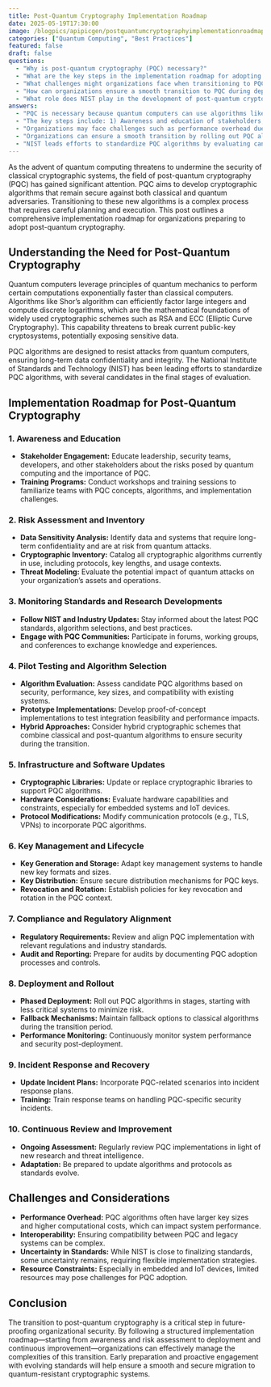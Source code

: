 ```yaml
---
title: Post-Quantum Cryptography Implementation Roadmap
date: 2025-05-19T17:30:00
image: /blogpics/apipicgen/postquantumcryptographyimplementationroadmap-G93YDVQECR.jpg
categories: ["Quantum Computing", "Best Practices"]
featured: false
draft: false
questions:
  - "Why is post-quantum cryptography (PQC) necessary?"
  - "What are the key steps in the implementation roadmap for adopting PQC?"
  - "What challenges might organizations face when transitioning to PQC?"
  - "How can organizations ensure a smooth transition to PQC during deployment?"
  - "What role does NIST play in the development of post-quantum cryptography?"
answers:
  - "PQC is necessary because quantum computers can use algorithms like Shor’s algorithm to break widely used classical cryptographic schemes such as RSA and ECC, threatening the security of current public-key cryptosystems. PQC algorithms are designed to resist attacks from quantum computers, ensuring long-term data confidentiality and integrity."
  - "The key steps include: 1) Awareness and education of stakeholders, 2) Risk assessment and cryptographic inventory, 3) Monitoring standards and research developments, 4) Pilot testing and algorithm selection, 5) Infrastructure and software updates, 6) Key management and lifecycle adjustments, 7) Compliance and regulatory alignment, 8) Phased deployment and rollout, 9) Incident response and recovery planning, and 10) Continuous review and improvement."
  - "Organizations may face challenges such as performance overhead due to larger key sizes and higher computational costs, interoperability issues with legacy systems, uncertainty in final PQC standards requiring flexible strategies, and resource constraints especially in embedded and IoT devices."
  - "Organizations can ensure a smooth transition by rolling out PQC algorithms in phases starting with less critical systems, maintaining fallback mechanisms to classical algorithms during the transition, continuously monitoring system performance and security, and updating incident response plans to include PQC-related scenarios."
  - "NIST leads efforts to standardize PQC algorithms by evaluating candidate algorithms and providing guidelines and best practices. Organizations are encouraged to follow NIST updates and engage with PQC communities to stay informed about the latest standards and research developments."
---
```

As the advent of quantum computing threatens to undermine the security of classical cryptographic systems, the field of post-quantum cryptography (PQC) has gained significant attention. PQC aims to develop cryptographic algorithms that remain secure against both classical and quantum adversaries. Transitioning to these new algorithms is a complex process that requires careful planning and execution. This post outlines a comprehensive implementation roadmap for organizations preparing to adopt post-quantum cryptography.

## Understanding the Need for Post-Quantum Cryptography

Quantum computers leverage principles of quantum mechanics to perform certain computations exponentially faster than classical computers. Algorithms like Shor’s algorithm can efficiently factor large integers and compute discrete logarithms, which are the mathematical foundations of widely used cryptographic schemes such as RSA and ECC (Elliptic Curve Cryptography). This capability threatens to break current public-key cryptosystems, potentially exposing sensitive data.

PQC algorithms are designed to resist attacks from quantum computers, ensuring long-term data confidentiality and integrity. The National Institute of Standards and Technology (NIST) has been leading efforts to standardize PQC algorithms, with several candidates in the final stages of evaluation.

## Implementation Roadmap for Post-Quantum Cryptography

### 1. Awareness and Education

- **Stakeholder Engagement:** Educate leadership, security teams, developers, and other stakeholders about the risks posed by quantum computing and the importance of PQC.
- **Training Programs:** Conduct workshops and training sessions to familiarize teams with PQC concepts, algorithms, and implementation challenges.

### 2. Risk Assessment and Inventory

- **Data Sensitivity Analysis:** Identify data and systems that require long-term confidentiality and are at risk from quantum attacks.
- **Cryptographic Inventory:** Catalog all cryptographic algorithms currently in use, including protocols, key lengths, and usage contexts.
- **Threat Modeling:** Evaluate the potential impact of quantum attacks on your organization’s assets and operations.

### 3. Monitoring Standards and Research Developments

- **Follow NIST and Industry Updates:** Stay informed about the latest PQC standards, algorithm selections, and best practices.
- **Engage with PQC Communities:** Participate in forums, working groups, and conferences to exchange knowledge and experiences.

### 4. Pilot Testing and Algorithm Selection

- **Algorithm Evaluation:** Assess candidate PQC algorithms based on security, performance, key sizes, and compatibility with existing systems.
- **Prototype Implementations:** Develop proof-of-concept implementations to test integration feasibility and performance impacts.
- **Hybrid Approaches:** Consider hybrid cryptographic schemes that combine classical and post-quantum algorithms to ensure security during the transition.

### 5. Infrastructure and Software Updates

- **Cryptographic Libraries:** Update or replace cryptographic libraries to support PQC algorithms.
- **Hardware Considerations:** Evaluate hardware capabilities and constraints, especially for embedded systems and IoT devices.
- **Protocol Modifications:** Modify communication protocols (e.g., TLS, VPNs) to incorporate PQC algorithms.

### 6. Key Management and Lifecycle

- **Key Generation and Storage:** Adapt key management systems to handle new key formats and sizes.
- **Key Distribution:** Ensure secure distribution mechanisms for PQC keys.
- **Revocation and Rotation:** Establish policies for key revocation and rotation in the PQC context.

### 7. Compliance and Regulatory Alignment

- **Regulatory Requirements:** Review and align PQC implementation with relevant regulations and industry standards.
- **Audit and Reporting:** Prepare for audits by documenting PQC adoption processes and controls.

### 8. Deployment and Rollout

- **Phased Deployment:** Roll out PQC algorithms in stages, starting with less critical systems to minimize risk.
- **Fallback Mechanisms:** Maintain fallback options to classical algorithms during the transition period.
- **Performance Monitoring:** Continuously monitor system performance and security post-deployment.

### 9. Incident Response and Recovery

- **Update Incident Plans:** Incorporate PQC-related scenarios into incident response plans.
- **Training:** Train response teams on handling PQC-specific security incidents.

### 10. Continuous Review and Improvement

- **Ongoing Assessment:** Regularly review PQC implementations in light of new research and threat intelligence.
- **Adaptation:** Be prepared to update algorithms and protocols as standards evolve.

## Challenges and Considerations

- **Performance Overhead:** PQC algorithms often have larger key sizes and higher computational costs, which can impact system performance.
- **Interoperability:** Ensuring compatibility between PQC and legacy systems can be complex.
- **Uncertainty in Standards:** While NIST is close to finalizing standards, some uncertainty remains, requiring flexible implementation strategies.
- **Resource Constraints:** Especially in embedded and IoT devices, limited resources may pose challenges for PQC adoption.

## Conclusion

The transition to post-quantum cryptography is a critical step in future-proofing organizational security. By following a structured implementation roadmap—starting from awareness and risk assessment to deployment and continuous improvement—organizations can effectively manage the complexities of this transition. Early preparation and proactive engagement with evolving standards will help ensure a smooth and secure migration to quantum-resistant cryptographic systems.